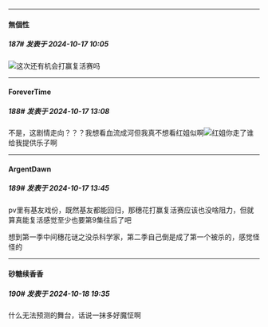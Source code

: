 ﻿
*****

####  無個性  
##### 187#       发表于 2024-10-17 10:05

<img src="https://static.saraba1st.com/image/smiley/face2017/067.png" referrerpolicy="no-referrer">这次还有机会打赢复活赛吗


*****

####  ForeverTime  
##### 188#       发表于 2024-10-17 13:08

不是，这剧情走向？？？我想看血流成河但我真不想看红姐似啊<img src="https://static.saraba1st.com/image/smiley/face2017/139.png" referrerpolicy="no-referrer">红姐你走了谁给我提供乐子啊


*****

####  ArgentDawn  
##### 189#       发表于 2024-10-17 13:45

pv里有基友戏份，既然基友都能回归，那穗花打赢复活赛应该也没啥阻力，但就算真能复活感觉至少也要第9集往后了吧

想到第一季中间穗花谜之没杀科学家，第二季自己倒是成了第一个被杀的，感觉怪怪的


*****

####  砂糖续香香  
##### 190#       发表于 2024-10-18 19:35

什么无法预测的舞台，话说一抹多好魔怔啊

